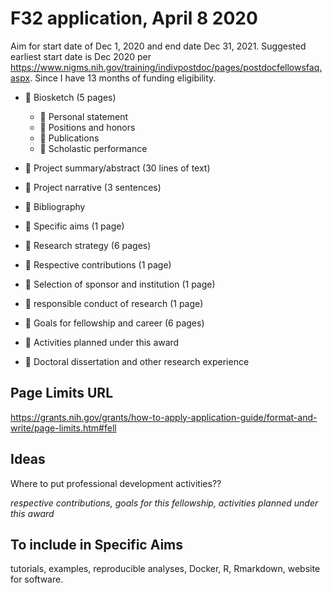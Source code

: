 # F32 application, April 8 2020

Aim for start date of Dec 1, 2020 and end date Dec 31, 2021.
Suggested earliest start date is Dec 2020 per https://www.nigms.nih.gov/training/indivpostdoc/pages/postdocfellowsfaq.aspx. Since I have 13 months of funding eligibility.


- :black_square_button: Biosketch (5 pages)
    - :black_square_button: Personal statement
    - :black_square_button: Positions and honors
    - :black_square_button: Publications
    - :black_square_button: Scholastic performance


- :black_square_button: Project summary/abstract (30 lines of text)

- :black_square_button: Project narrative (3 sentences)

- :black_square_button: Bibliography 

- :black_square_button: Specific aims (1 page)

- :black_square_button: Research strategy (6 pages)

- :black_square_button: Respective contributions (1 page)

- :black_square_button: Selection of sponsor and institution (1 page)

- :black_square_button: responsible conduct of research (1 page)

- :black_square_button: Goals for fellowship and career (6 pages)

- :black_square_button: Activities planned under this award 

- :black_square_button: Doctoral dissertation and other research experience


## Page Limits URL

https://grants.nih.gov/grants/how-to-apply-application-guide/format-and-write/page-limits.htm#fell


## Ideas

Where to put professional development activities??

*respective contributions, goals for this fellowship, activities planned under this award*

## To include in Specific Aims

tutorials, examples, reproducible analyses, Docker, R, Rmarkdown, website for software.










